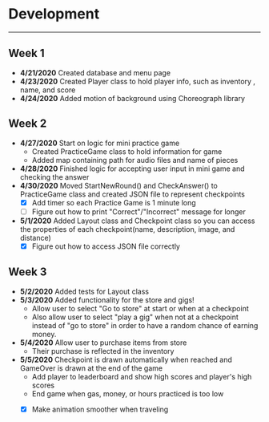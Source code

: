# Development

---
## Week 1 ##
- **4/21/2020** Created database and menu page
- **4/23/2020** Created Player class to hold player info, such as inventory
, name, and score
- **4/24/2020** Added motion of background using Choreograph library

## Week 2 ## 
- **4/27/2020** Start on logic for mini practice game
    - Created PracticeGame class to hold information for game
    - Added map containing path for audio files and name of pieces
- **4/28/2020** Finished logic for accepting user input in mini game and
 checking the answer
- **4/30/2020** Moved StartNewRound() and CheckAnswer() to PracticeGame class
 and created JSON file to represent checkpoints
    - [x] Add timer so each Practice Game is 1 minute long
    - [ ] Figure out how to print "Correct"/"Incorrect" message for longer
- **5/1/2020** Added Layout class and Checkpoint class so you can access the
 properties of each checkpoint(name, description, image, and distance)
    -[x] Figure out how to access JSON file correctly

## Week 3 ##
- **5/2/2020** Added tests for Layout class
- **5/3/2020** Added functionality for the store and gigs!
    - Allow user to select "Go to store" at start or when at a checkpoint
    - Also allow user to select "play a gig" when not at a checkpoint instead
     of "go to store" in order to have a random chance of earning money.
- **5/4/2020** Allow user to purchase items from store
    - Their purchase is reflected in the inventory
- **5/5/2020** Checkpoint is drawn automatically when reached and GameOver is
 drawn at the end of the game
    - Add player to leaderboard and show high scores and player's high scores
    - End game when gas, money, or hours practiced is too low
    - [x] Make animation smoother when traveling
    
